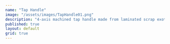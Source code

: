 ```yaml
---
name: "Tap Handle"
image: "/assets/images/TapHandle01.png"
description: "4-axis machined tap handle made from laminated scrap exotic wood for NextFab and Yards Brewing tap handle design competition"
published: true
layout: default
grid: true
---
```

